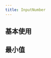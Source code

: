 ```yaml
---
title: InputNumber
---
```


## 基本使用

<demo-box showCode>
  <InputNumberDemo />
  <template #code>

@[code{3-3} vue{}](/src/components/Form/InputNumber/InputNumberDemo.vue)

  </template>
</demo-box>

## 最小值

<demo-box showCode>
  <InputNumberMinDemo />
  <template #code>

@[code{3-3} vue](/src/components/Form/InputNumber/demo/InputNumberMinDemo.vue)

  </template>
</demo-box>

<script setup>
  import InputNumberDemo from '@/components/Form/InputNumber/InputNumberDemo.vue'
  import InputNumberMinDemo from '@/components/Form/InputNumber/demo/InputNumberMinDemo.vue'
</script>
